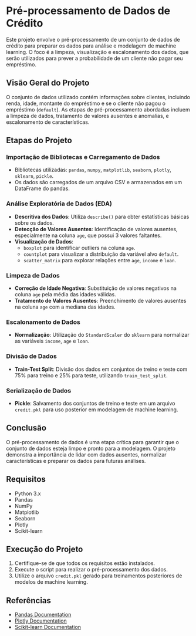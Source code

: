 # Pré-processamento de Dados de Crédito

Este projeto envolve o pré-processamento de um conjunto de dados de crédito para preparar os dados para análise e modelagem de machine learning. O foco é a limpeza, visualização e escalonamento dos dados, que serão utilizados para prever a probabilidade de um cliente não pagar seu empréstimo.

## Visão Geral do Projeto

O conjunto de dados utilizado contém informações sobre clientes, incluindo renda, idade, montante do empréstimo e se o cliente não pagou o empréstimo (`default`). As etapas de pré-processamento abordadas incluem a limpeza de dados, tratamento de valores ausentes e anomalias, e escalonamento de características.

## Etapas do Projeto

### Importação de Bibliotecas e Carregamento de Dados

- Bibliotecas utilizadas: `pandas`, `numpy`, `matplotlib`, `seaborn`, `plotly`, `sklearn`, `pickle`.
- Os dados são carregados de um arquivo CSV e armazenados em um DataFrame do pandas.

### Análise Exploratória de Dados (EDA)

- **Descritiva dos Dados**: Utiliza `describe()` para obter estatísticas básicas sobre os dados.
- **Detecção de Valores Ausentes**: Identificação de valores ausentes, especialmente na coluna `age`, que possui 3 valores faltantes.
- **Visualização de Dados**:
  - `boxplot` para identificar outliers na coluna `age`.
  - `countplot` para visualizar a distribuição da variável alvo `default`.
  - `scatter_matrix` para explorar relações entre `age`, `income` e `loan`.

### Limpeza de Dados

- **Correção de Idade Negativa**: Substituição de valores negativos na coluna `age` pela média das idades válidas.
- **Tratamento de Valores Ausentes**: Preenchimento de valores ausentes na coluna `age` com a mediana das idades.

### Escalonamento de Dados

- **Normalização**: Utilização do `StandardScaler` do `sklearn` para normalizar as variáveis `income`, `age` e `loan`.

### Divisão de Dados

- **Train-Test Split**: Divisão dos dados em conjuntos de treino e teste com 75% para treino e 25% para teste, utilizando `train_test_split`.

### Serialização de Dados

- **Pickle**: Salvamento dos conjuntos de treino e teste em um arquivo `credit.pkl` para uso posterior em modelagem de machine learning.

## Conclusão

O pré-processamento de dados é uma etapa crítica para garantir que o conjunto de dados esteja limpo e pronto para a modelagem. O projeto demonstra a importância de lidar com dados ausentes, normalizar características e preparar os dados para futuras análises.

## Requisitos

- Python 3.x
- Pandas
- NumPy
- Matplotlib
- Seaborn
- Plotly
- Scikit-learn

## Execução do Projeto

1. Certifique-se de que todos os requisitos estão instalados.
2. Execute o script para realizar o pré-processamento dos dados.
3. Utilize o arquivo `credit.pkl` gerado para treinamentos posteriores de modelos de machine learning.

## Referências

- [Pandas Documentation](https://pandas.pydata.org/pandas-docs/stable/)
- [Plotly Documentation](https://plotly.com/python/)
- [Scikit-learn Documentation](https://scikit-learn.org/stable/documentation.html)
